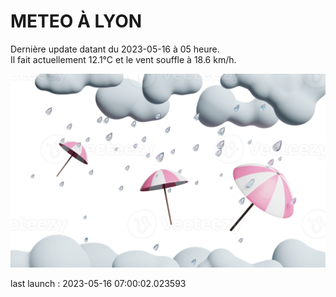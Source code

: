 # METEO À LYON

Dernière update datant du 2023-05-16 à 05 heure.  
Il fait actuellement 12.1°C et le vent souffle à 18.6 km/h.      

![](./.github/rain.png)

last launch : 2023-05-16 07:00:02.023593
